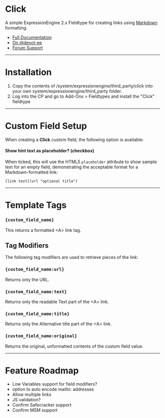 # Click


A simple ExpressionEngine 2.x Fieldtype for creating links using [Markdown](http://daringfireball.net/projects/markdown/ "Markdown") formatting.

* [Full Documentation](https://github.com/johndwells/Click)
* [On @devot-ee](http://devot-ee.com/add-ons/click)
* [Forum Support](http://devot-ee.com/add-ons/support/click/)


---

# Installation

1. Copy the contents of /system/expressionengine/third_party/click into your own system/expressionengine/third_party folder.
2. Log into the CP and go to Add-Ons > Fieldtypes and install the "Click" fieldtype


---

# Custom Field Setup

When creating a **Click** custom field, the following option is available:

#### Show hint text as placeholder? (checkbox)

When ticked, this will use the HTML5 `placeholder` attribute to show sample text for an empty field, demonstrating the acceptable format for a Markdown-formatted link:

	[link text](url "optional title")

---

# Template Tags

### `{custom_field_name}`

This returns a formatted &lt;A&gt; link tag.

## Tag Modifiers

The following tag modifiers are used to retrieve pieces of the link:

### `{custom_field_name:url}`

Returns only the URL.

### `{custom_field_name:text}`

Returns only the readable Text part of the &lt;A&gt; link.

### `{custom_field_name:title}`

Returns only the Alternative title part of the &lt;A&gt; link.

### `{custom_field_name:original}`

Returns the original, unformatted contents of the custom field value.

---

# Feature Roadmap

 * Low Variables support for field modifiers?
 * option to auto encode mailto: addresses
 * Allow multiple links
 * JS validation?
 * Confirm Safecracker support
 * Confirm MSM support

